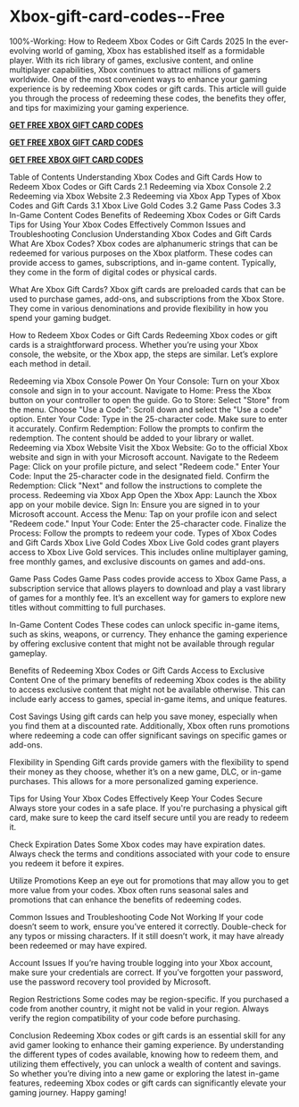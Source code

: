 # Xbox-gift-card-codes--Free
100%-Working: How to Redeem Xbox Codes or Gift Cards 2025
In the ever-evolving world of gaming, Xbox has established itself as a formidable player. With its rich library of games, exclusive content, and online multiplayer capabilities, Xbox continues to attract millions of gamers worldwide. One of the most convenient ways to enhance your gaming experience is by redeeming Xbox codes or gift cards. This article will guide you through the process of redeeming these codes, the benefits they offer, and tips for maximizing your gaming experience.

**[GET FREE XBOX GIFT CARD CODES](https://paltonprogram.com/xbox/)**

**[GET FREE XBOX GIFT CARD CODES](https://paltonprogram.com/xbox/)**

**[GET FREE XBOX GIFT CARD CODES](https://paltonprogram.com/xbox/)**

Table of Contents
Understanding Xbox Codes and Gift Cards
How to Redeem Xbox Codes or Gift Cards
2.1 Redeeming via Xbox Console
2.2 Redeeming via Xbox Website
2.3 Redeeming via Xbox App
Types of Xbox Codes and Gift Cards
3.1 Xbox Live Gold Codes
3.2 Game Pass Codes
3.3 In-Game Content Codes
Benefits of Redeeming Xbox Codes or Gift Cards
Tips for Using Your Xbox Codes Effectively
Common Issues and Troubleshooting
Conclusion
Understanding Xbox Codes and Gift Cards
What Are Xbox Codes?
Xbox codes are alphanumeric strings that can be redeemed for various purposes on the Xbox platform. These codes can provide access to games, subscriptions, and in-game content. Typically, they come in the form of digital codes or physical cards.

What Are Xbox Gift Cards?
Xbox gift cards are preloaded cards that can be used to purchase games, add-ons, and subscriptions from the Xbox Store. They come in various denominations and provide flexibility in how you spend your gaming budget.

How to Redeem Xbox Codes or Gift Cards
Redeeming Xbox codes or gift cards is a straightforward process. Whether you’re using your Xbox console, the website, or the Xbox app, the steps are similar. Let’s explore each method in detail.

Redeeming via Xbox Console
Power On Your Console: Turn on your Xbox console and sign in to your account.
Navigate to Home: Press the Xbox button on your controller to open the guide.
Go to Store: Select "Store" from the menu.
Choose "Use a Code": Scroll down and select the "Use a code" option.
Enter Your Code: Type in the 25-character code. Make sure to enter it accurately.
Confirm Redemption: Follow the prompts to confirm the redemption. The content should be added to your library or wallet.
Redeeming via Xbox Website
Visit the Xbox Website: Go to the official Xbox website and sign in with your Microsoft account.
Navigate to the Redeem Page: Click on your profile picture, and select "Redeem code."
Enter Your Code: Input the 25-character code in the designated field.
Confirm the Redemption: Click "Next" and follow the instructions to complete the process.
Redeeming via Xbox App
Open the Xbox App: Launch the Xbox app on your mobile device.
Sign In: Ensure you are signed in to your Microsoft account.
Access the Menu: Tap on your profile icon and select "Redeem code."
Input Your Code: Enter the 25-character code.
Finalize the Process: Follow the prompts to redeem your code.
Types of Xbox Codes and Gift Cards
Xbox Live Gold Codes
Xbox Live Gold codes grant players access to Xbox Live Gold services. This includes online multiplayer gaming, free monthly games, and exclusive discounts on games and add-ons.

Game Pass Codes
Game Pass codes provide access to Xbox Game Pass, a subscription service that allows players to download and play a vast library of games for a monthly fee. It’s an excellent way for gamers to explore new titles without committing to full purchases.

In-Game Content Codes
These codes can unlock specific in-game items, such as skins, weapons, or currency. They enhance the gaming experience by offering exclusive content that might not be available through regular gameplay.

Benefits of Redeeming Xbox Codes or Gift Cards
Access to Exclusive Content
One of the primary benefits of redeeming Xbox codes is the ability to access exclusive content that might not be available otherwise. This can include early access to games, special in-game items, and unique features.

Cost Savings
Using gift cards can help you save money, especially when you find them at a discounted rate. Additionally, Xbox often runs promotions where redeeming a code can offer significant savings on specific games or add-ons.

Flexibility in Spending
Gift cards provide gamers with the flexibility to spend their money as they choose, whether it’s on a new game, DLC, or in-game purchases. This allows for a more personalized gaming experience.

Tips for Using Your Xbox Codes Effectively
Keep Your Codes Secure
Always store your codes in a safe place. If you're purchasing a physical gift card, make sure to keep the card itself secure until you are ready to redeem it.

Check Expiration Dates
Some Xbox codes may have expiration dates. Always check the terms and conditions associated with your code to ensure you redeem it before it expires.

Utilize Promotions
Keep an eye out for promotions that may allow you to get more value from your codes. Xbox often runs seasonal sales and promotions that can enhance the benefits of redeeming codes.

Common Issues and Troubleshooting
Code Not Working
If your code doesn’t seem to work, ensure you’ve entered it correctly. Double-check for any typos or missing characters. If it still doesn’t work, it may have already been redeemed or may have expired.

Account Issues
If you’re having trouble logging into your Xbox account, make sure your credentials are correct. If you’ve forgotten your password, use the password recovery tool provided by Microsoft.

Region Restrictions
Some codes may be region-specific. If you purchased a code from another country, it might not be valid in your region. Always verify the region compatibility of your code before purchasing.

Conclusion
Redeeming Xbox codes or gift cards is an essential skill for any avid gamer looking to enhance their gaming experience. By understanding the different types of codes available, knowing how to redeem them, and utilizing them effectively, you can unlock a wealth of content and savings. So whether you’re diving into a new game or exploring the latest in-game features, redeeming Xbox codes or gift cards can significantly elevate your gaming journey. Happy gaming!

